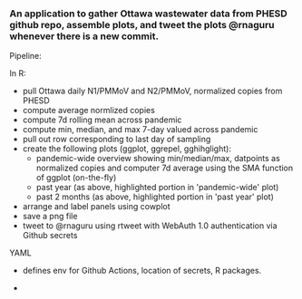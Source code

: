 ### An application to gather Ottawa wastewater data from PHESD github repo, assemble plots, and tweet the plots @rnaguru whenever there is a new commit.

Pipeline:

In R:
* pull Ottawa daily N1/PMMoV and N2/PMMoV, normalized copies from PHESD
* compute average normlized copies
* compute 7d rolling mean across pandemic
* compute min, median, and max 7-day valued across pandemic
* pull out row corresponding to last day of sampling
* create the following plots (ggplot, ggrepel, gghihglight):
  * pandemic-wide overview showing min/median/max, datpoints as normalized copies and computer 7d average using the SMA function of ggplot (on-the-fly)
  * past year (as above, highlighted portion in 'pandemic-wide' plot)
  * past 2 months (as above, highlighted portion in 'past year' plot)
* arrange and label panels using cowplot
* save a png file
* tweet to @rnaguru using rtweet with WebAuth 1.0 authentication via Github secrets

YAML
* defines env for Github Actions, location of secrets, R packages.
-
